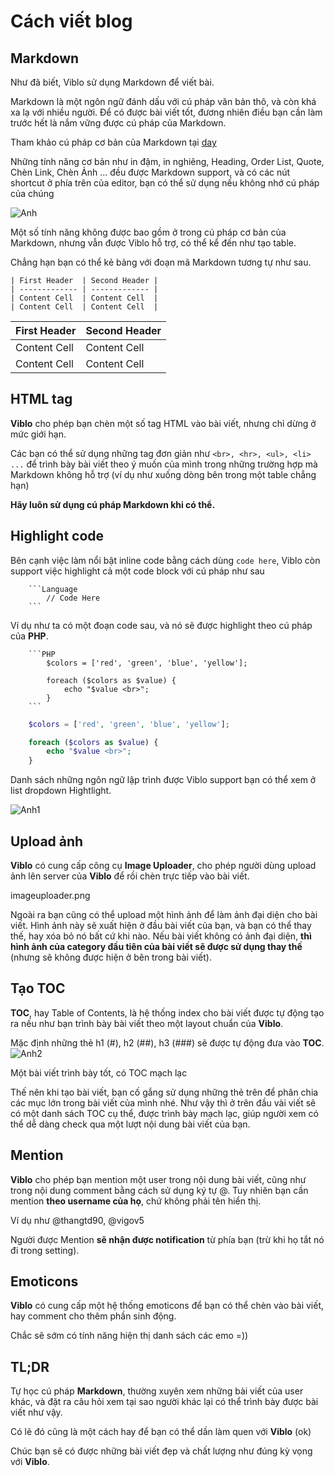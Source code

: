 # Cách viết blog

## Markdown
Như đã biết, Viblo sử dụng Markdown để viết bài.

Markdown là một ngôn ngữ đánh dấu với cú pháp văn bản thô, và còn khá xa lạ với nhiều người. Để có được bài viết tốt, đương nhiên điều bạn cần làm trước hết là nắm vững được cú pháp của Markdown.

Tham khảo cú pháp cơ bản của Markdown tại [day](https://daringfireball.net/projects/markdown/syntax)

Những tính năng cơ bản như in đậm, in nghiêng, Heading, Order List, Quote, Chèn Link, Chèn Ảnh ... đều được Markdown support, và có các nút shortcut ở phía trên của editor, bạn có thể sử dụng nếu không nhớ cú pháp của chúng

![Anh](https://viblo.asia/uploads/99328dd4-b4e9-40e1-81ba-a7faeaa2e928.png)

Một số tính năng không được bao gồm ở trong cú pháp cơ bản của Markdown, nhưng vẫn được Viblo hỗ trợ, có thể kể đến như tạo table.

Chẳng hạn bạn có thể kẻ bảng với đoạn mã Markdown tương tự như sau.

```
| First Header  | Second Header |
| ------------- | ------------- |
| Content Cell  | Content Cell  |
| Content Cell  | Content Cell  |
```

| First Header  | Second Header |
| ------------- | ------------- |
| Content Cell  | Content Cell  |
| Content Cell  | Content Cell  

## HTML tag

**Viblo** cho phép bạn chèn một số tag HTML vào bài viết, nhưng chỉ dừng ở mức giới hạn.

Các bạn có thể sử dụng những tag đơn giản như `<br>, <hr>, <ul>, <li> ...` để trình bày bài viết theo ý muốn của mình trong những trường hợp mà Markdown không hỗ trợ (ví dụ như xuống dòng bên trong một table chẳng hạn)

**Hãy luôn sử dụng cú pháp Markdown khi có thể.**

## Highlight code

Bên cạnh việc làm nổi bật inline code bằng cách dùng `code here`, Viblo còn support việc highlight cả một code block với cú pháp như sau
```
	```Language
	    // Code Here
	```
```

Ví dụ như ta có một đoạn code sau, và nó sẽ được highlight theo cú pháp của **PHP**.
```
	```PHP
		$colors = ['red', 'green', 'blue', 'yellow'];

		foreach ($colors as $value) {
		    echo "$value <br>";
		}
	```
```

```PHP
	$colors = ['red', 'green', 'blue', 'yellow'];

	foreach ($colors as $value) {
	    echo "$value <br>";
	}
```

Danh sách những ngôn ngữ lập trình được Viblo support bạn có thể xem ở list dropdown Hightlight.

![Anh1](https://viblo.asia/uploads/77eeb92d-0736-415e-bd29-494ae4bc68a5.png)

## Upload ảnh 
**Viblo** có cung cấp công cụ **Image Uploader**, cho phép người dùng upload ảnh lên server của **Viblo** để rồi chèn trực tiếp vào bài viết.

imageuploader.png

Ngoài ra bạn cũng có thể upload một hình ảnh để làm ảnh đại diện cho bài viết. Hình ảnh này sẽ xuất hiện ở đầu bài viết của bạn, và bạn có thể thay thế, hay xóa bỏ nó bất cứ khi nào. Nếu bài viết không có ảnh đại diện, **thì hình ảnh của category đầu tiên của bài viết sẽ được sử dụng thay thế** (nhưng sẽ không được hiện ở bên trong bài viết).

## Tạo TOC
**TOC**, hay Table of Contents, là hệ thống index cho bài viết được tự động tạo ra nếu như bạn trình bày bài viết theo một layout chuẩn của **Viblo**.

Mặc định những thẻ h1 (#), h2 (##), h3 (###) sẽ được tự động đưa vào **TOC**.
![Anh2](https://viblo.asia/uploads/85c26f9c-1eca-45e2-b536-47847a317e24.png)

Một bài viết trình bày tốt, có TOC mạch lạc

Thế nên khi tạo bài viết, bạn cố gắng sử dụng những thẻ trên để phân chia các mục lớn trong bài viết của mình nhé. Như vậy thì ở trên đầu vài viết sẽ có một danh sách TOC cụ thể, được trình bày mạch lạc, giúp người xem có thể dễ dàng check qua một lượt nội dung bài viết của bạn.

## Mention

**Viblo** cho phép bạn mention một user trong nội dung bài viết, cũng như trong nội dung comment bằng cách sử dụng ký tự @. Tuy nhiên bạn cần mention **theo username của họ**, chứ không phải tên hiển thị.

Ví dụ như @thangtd90, @vigov5

Người được Mention **sẽ nhận được notification** từ phía bạn (trừ khi họ tắt nó đi trong setting).

## Emoticons
**Viblo** có cung cấp một hệ thống emoticons để bạn có thể chèn vào bài viết, hay comment cho thêm phần sinh động.

Chắc sẽ sớm có tính năng hiện thị danh sách các emo =))

## TL;DR

Tự học cú pháp **Markdown**, thường xuyên xem những bài viết của user khác, và đặt ra câu hỏi xem tại sao người khác lại có thể trình bày được bài viết như vậy.

Có lẽ đó cũng là một cách hay để bạn có thể dần làm quen với **Viblo** (ok)

Chúc bạn sẽ có được những bài viết đẹp và chất lượng như đúng kỳ vọng với **Viblo**.
